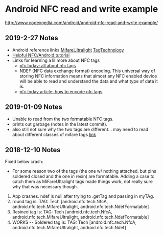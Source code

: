 # Android NFC read and write example

http://www.codexpedia.com/android/android-nfc-read-and-write-example/

## 2019-2-27 Notes
- Android reference links [MifareUltralight](https://developer.android.com/reference/android/nfc/tech/MifareUltralight)  [TagTechnology](https://developer.android.com/reference/android/nfc/tech/TagTechnology.html) 
- [Helpful NFC/Android tutorial](https://code.tutsplus.com/tutorials/reading-nfc-tags-with-android--mobile-17278)
- Links for learning a lil more about NFC tags
  - [nfc.today: all about nfc tags](https://nfc.today/advice/nfc-tags)
  - NDEF (NFC data exchange format) encoding. This universal way of storing NFC information means that almost any NFC enabled device will be able to read and understand the data and what type of data it is.
  - [nfc.today article: how to encode nfc tags](https://nfc.today/learn/how-to-encode-nfc-tags)

## 2019-01-09 Notes
- Unable to read from the two formatable NFC tags.
- prints out garbage (notes in the latest commit).
- also still not sure why the two tags are different... may need to read about different classes of mifare tags [link](https://android.googlesource.com/platform/frameworks/base/+/master/core/java/android/nfc/tech/MifareUltralight.java#39)

## 2018-12-10 Notes
Fixed below crash:
- For some reason two of the tags (the one w/ nothing attached, but pins soldered closed and the one in resin) are formatable. Adding a case to catch them as MiFareUltralight tags made things work, not really sure why that was necessary though.


1. App crashes. ndef is null after trying to .getTag and passing in myTAg.
2. round tag is: TAG: Tech [android.nfc.tech.NfcA, android.nfc.tech.MifareUltralight, android.nfc.tech.NdefFormatable]
3. Resined tag is: TAG: Tech [android.nfc.tech.NfcA, android.nfc.tech.MifareUltralight, android.nfc.tech.NdefFormatable]
4. WORKS -- Soldered tag is: TAG: Tech [android.nfc.tech.NfcA, android.nfc.tech.MifareUltralight, android.nfc.tech.Ndef]
